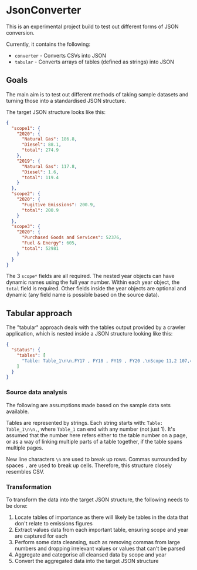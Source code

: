 # JsonConverter

This is an experimental project build to test out different forms of JSON conversion.

Currently, it contains the following:

- `converter` - Converts CSVs into JSON
- `tabular` - Converts arrays of tables (defined as strings) into JSON

## Goals

The main aim is to test out different methods of taking sample datasets and turning those into a standardised
JSON structure.

The target JSON structure looks like this:

```json
{
  "scope1": {
    "2020": {
      "Natural Gas": 186.8,
      "Diesel": 88.1,
      "total": 274.9
    },
    "2019": {
      "Natural Gas": 117.8,
      "Diesel": 1.6,
      "total": 119.4
    }
  },
  "scope2": {
    "2020": {
      "Fugitive Emissions": 200.9,
      "total": 200.9
    }
  },
  "scope3": {
    "2020": {
      "Purchased Goods and Services": 52376,
      "Fuel & Energy": 605,
      "total": 52981
    }
  }
}
```

The 3 `scope*` fields are all required. The nested year objects can have dynamic names using the full year number.
Within each year object, the `total` field is required. Other fields inside the year objects are optional and
dynamic (any field name is possible based on the source data).

## Tabular approach

The "tabular" approach deals with the tables output provided by a crawler application, which is nested inside
a JSON structure looking like this:

```json
{
  "status": {
    "tables": [
      "Table: Table_1\n\n,FY17 , FY18 , FY19 , FY20 ,\nScope 11,2 107,452 , 99,008 , 117,956 , 118,100"
    ]
  }
}
```

### Source data analysis

The following are assumptions made based on the sample data sets available.

Tables are represented by strings. Each string starts with: `Table: Table_1\n\n,`, where `Table_1` can end with
any number (not just 1). It's assumed that the number here refers either to the table number on a page, or as a way
of linking multiple parts of a table together, if the table spans multiple pages.

New line characters `\n` are used to break up rows. Commas surrounded by spaces ` , ` are used to break up cells.
Therefore, this structure closely resembles CSV.

### Transformation

To transform the data into the target JSON structure, the following needs to be done:

1. Locate tables of importance as there will likely be tables in the data that don't relate to emissions figures
2. Extract values data from each important table, ensuring scope and year are captured for each
3. Perform some data cleansing, such as removing commas from large numbers and dropping irrelevant values 
   or values that can't be parsed
4. Aggregate and categorise all cleansed data by scope and year
5. Convert the aggregated data into the target JSON structure
